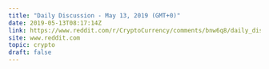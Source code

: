```yaml
---
title: "Daily Discussion - May 13, 2019 (GMT+0)"
date: 2019-05-13T08:17:14Z
link: https://www.reddit.com/r/CryptoCurrency/comments/bnw6q8/daily_discussion_may_13_2019_gmt0/?utm_medium=RSS&utm_source=hune
site: www.reddit.com
topic: crypto
draft: false
---
```

